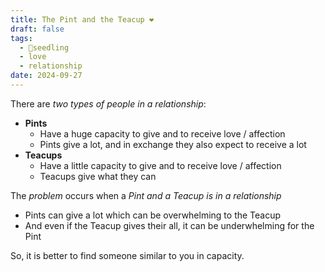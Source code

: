 ```yaml
---
title: The Pint and the Teacup ❤️
draft: false
tags:
  - 🌱seedling
  - love
  - relationship
date: 2024-09-27
---
```

There are *two types of people in a relationship*:
- **Pints**
	- Have a huge capacity to give and to receive love / affection
	- Pints give a lot, and in exchange they also expect to receive a lot
- **Teacups**
	- Have a little capacity to give and to receive love / affection
	- Teacups give what they can

The *problem* occurs when a *Pint and a Teacup is in a relationship*
- Pints can give a lot which can be overwhelming to the Teacup
- And even if the Teacup gives their all, it can be underwhelming for the Pint

So, it is better to find someone similar to you in capacity.